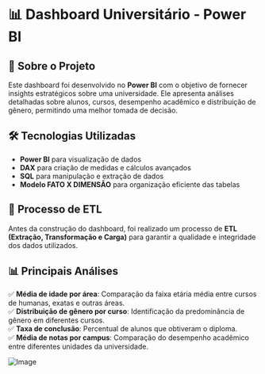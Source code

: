 # 📊 Dashboard Universitário - Power BI  

## 📌 Sobre o Projeto  
Este dashboard foi desenvolvido no **Power BI** com o objetivo de fornecer insights estratégicos sobre uma universidade. Ele apresenta análises detalhadas sobre alunos, cursos, desempenho acadêmico e distribuição de gênero, permitindo uma melhor tomada de decisão.  

## 🛠️ Tecnologias Utilizadas  
- **Power BI** para visualização de dados  
- **DAX** para criação de medidas e cálculos avançados  
- **SQL** para manipulação e extração de dados  
- **Modelo FATO X DIMENSÃO** para organização eficiente das tabelas  

## 🔄 Processo de ETL  
Antes da construção do dashboard, foi realizado um processo de **ETL (Extração, Transformação e Carga)** para garantir a qualidade e integridade dos dados utilizados.  

## 📊 Principais Análises  
✅ **Média de idade por área**: Comparação da faixa etária média entre cursos de humanas, exatas e outras áreas.  
✅ **Distribuição de gênero por curso**: Identificação da predominância de gênero em diferentes cursos.  
✅ **Taxa de conclusão**: Percentual de alunos que obtiveram o diploma.  
✅ **Média de notas por campus**: Comparação do desempenho acadêmico entre diferentes unidades da universidade.  


![Image](https://github.com/user-attachments/assets/b800b601-c27b-4899-9ae8-2802afb9f173)
